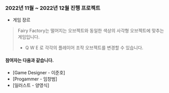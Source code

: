### 2022년 11월 ~ 2022년 12월 진행 프로젝트

- 게임 장르  
> Fairy Factory는 떨어지는 오브젝트와 동일한 색상의 사각형 오브젝트에 맞추는 게임입니다.
  > - Q W E 로 각각의 플레이어 조작 오브젝트를 변경할 수 있습니다.


#### 참여자는 다음과 같습니다.
- [Game Designer - 이준호]
- [Progammer - 임창범]
- [일러스트 - 양영식]
